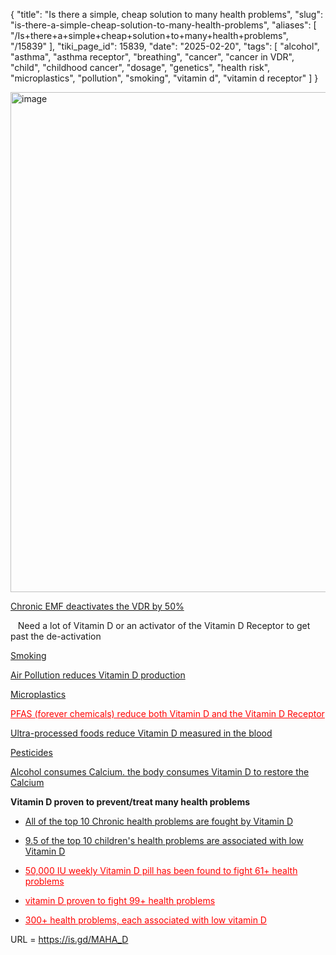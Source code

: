 {
    "title": "Is there a simple, cheap solution to many health problems",
    "slug": "is-there-a-simple-cheap-solution-to-many-health-problems",
    "aliases": [
        "/Is+there+a+simple+cheap+solution+to+many+health+problems",
        "/15839"
    ],
    "tiki_page_id": 15839,
    "date": "2025-02-20",
    "tags": [
        "alcohol",
        "asthma",
        "asthma receptor",
        "breathing",
        "cancer",
        "cancer in VDR",
        "child",
        "childhood cancer",
        "dosage",
        "genetics",
        "health risk",
        "microplastics",
        "pollution",
        "smoking",
        "vitamin d",
        "vitamin d receptor"
    ]
}


<img src="https://d1bk1kqxc0sym.cloudfront.net/attachments/jpeg/maha-d.jpg" alt="image" width="800">

[Chronic EMF deactivates the VDR by 50%](https://www.perplexity.ai/search/can-vitamin-d-supplementation-rSaqYuWETCOlOc2sG.TnOQ)

&nbsp; &nbsp;Need a lot of Vitamin D or an activator of the Vitamin D Receptor to get past the de-activation

[Smoking](/posts/smoking-reduces-vitamin-d-many-studies)

[Air Pollution reduces Vitamin D production](/posts/air-pollution-reduces-vitamin-d-production-many-studies)

[Microplastics](/posts/microplastics-causing-problems-in-most-life-forms-vitamin-d-might-help-many-studies)

<a href="/posts/pfas-forever-chemicals-reduce-both-vitamin-d-and-the-vitamin-d-receptor" style="color: red; text-decoration: underline;" title="This link has an unknown page_id: 11220">PFAS (forever chemicals) reduce both Vitamin D and the Vitamin D Receptor</a>

[Ultra-processed foods reduce Vitamin D measured in the blood](/posts/ultra-processed-foods-associated-with-worse-health-and-lower-vitamin-d-many-studies)

[Pesticides](/posts/pesticides-increase-risk-of-cancers-alz-als-asthma-adhd-etc-all-related-to-low-vitamin-d)

[Alcohol consumes Calcium. the body consumes Vitamin D to restore the Calcium](/posts/overview-alcohol-and-vitamin-d)

 **Vitamin D proven to prevent/treat many health problems** 

* [All of the top 10 Chronic health problems are fought by Vitamin D](/posts/all-of-the-top-10-chronic-health-problems-are-fought-by-vitamin-d)

* [9.5 of the top 10 children's health problems are associated with low Vitamin D](/posts/95-of-the-top-10-childrens-health-problems-are-associated-with-low-vitamin-d)

* <a href="/posts/50000-iu-weekly-vitamin-d-pill-has-been-found-to-fight-61-health-problems" style="color: red; text-decoration: underline;" title="This link has an unknown page_id: 5217">50,000 IU weekly Vitamin D pill has been found to fight 61+ health problems</a>

* <a href="/posts/vitamin-d-proven-to-fight-99-health-problems" style="color: red; text-decoration: underline;" title="This link has an unknown page_id: 1336">vitamin D proven to fight 99+ health problems</a>

* <a href="/posts/300-health-problems-each-associated-with-low-vitamin-d" style="color: red; text-decoration: underline;" title="This link has an unknown page_id: 13884">300+ health problems, each associated with low vitamin D</a>

URL = https://is.gd/MAHA_D